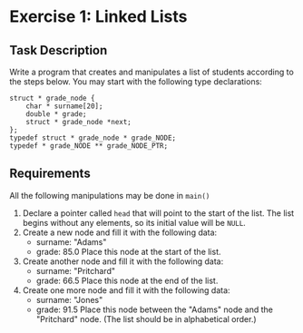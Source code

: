 # Exercise 1: Linked Lists
## Task Description
Write a program that creates and manipulates a list of students according to the steps
below. You may start with the following type declarations:
```
struct * grade_node {
    char * surname[20];
    double * grade;
    struct * grade_node *next;
};
typedef struct * grade_node * grade_NODE;
typedef * grade_NODE ** grade_NODE_PTR;
```
## Requirements
All the following manipulations may be done in `main()`
1. Declare a pointer called `head` that will point to the start of the list. The list begins without any elements, so its initial value will be `NULL`.
2. Create a new node and fill it with the following data:
    * surname: "Adams"
    * grade: 85.0
Place this node at the start of the list.
3. Create another node and fill it with the following data:
    * surname: "Pritchard"
    * grade: 66.5
Place this node at the end of the list.
4. Create one more node and fill it with the following data:
    * surname: "Jones"
    * grade: 91.5
Place this node between the "Adams" node and the "Pritchard" node. (The list should be in alphabetical order.)